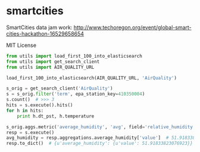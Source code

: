 # smartcities
SmartCities data jam work: http://www.techoregon.org/event/global-smart-cities-hackathon-16529658654


MIT License

```py
from utils import load_first_100_into_elasticsearch
from utils import get_search_client
from utils import AIR_QUALITY_URL

load_first_100_into_elasticsearch(AIR_QUALITY_URL, 'AirQuality')

s_orig = get_search_client('AirQuality')
s = s_orig.filter('term', epa_station_key=410350004)
s.count()  # >>> 3
hits = s.execute().hits()
for h in hits:
    print h.dt_pst, h.temperature

s_orig.aggs.metric('average_humidity', 'avg', field='relative_humidity')
resp = s.execute()
avg_humidity = resp.aggregations.average_humidity['value']  # 51.918338230
resp.to_dict()  # {u'average_humidity': {u'value': 51.91833823076923}}
```
